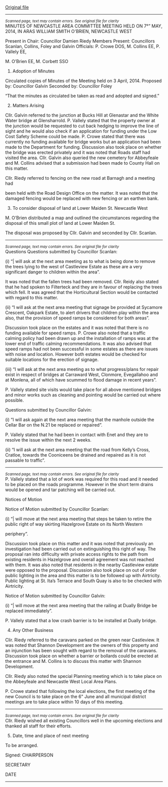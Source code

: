 [Original file](https://www.limerick.ie/sites/default/files/media/documents/2017-08/minutes_of_newcastle_west_area_committee_meeting_-_07_may_2014.pdf)

---
*<small>Scanned page, text may contain errors. See original file for clarity</small>*  
MINUTES OF NEWCASTLE AREA COMMITTEE MEETING HELD ON 7°” MAY,
2014, IN ARAS WILLIAM SMITH O'BRIEN, NEWCASTLE WEST

Present in Chair: Councillor Damien Riedy
Members Present: Councillors Scanlan, Collins, Foley and Galvin
Officials: P. Crowe DOS, M. Collins EE, P. Vallely EE,

M. O’Brien EE, M. Corbett SSO

1. Adoption of Minutes

Circulated copies of Minutes of the Meeting held on 3 April, 2014.
Proposed by: Councillor Galvin
Seconded by: Councillor Foley

“That the minutes as circulated be taken as read and adopted and signed.”

2. Matters Arising

Cllr. Galvin referred to the junction at Bucks Hill at Glenastar and the White
Water bridge at Glensharrold. P. Vallely stated that the property owner at the
junction would be requested to cut back hedging to improve the line of sight
and he would also check if an application for funding under the Low Cost Safety
Scheme could be made. P. Crowe stated that there was currently no funding
available for bridge works but an application had been made to the Department
for funding. Discussion also took place on whether the bridge was erected
privately and it was noted that Roads staff had visited the area. Cllr. Galvin
also queried the new cemetery for Abbeyfeale and M. Collins advised that a
submission had been made to County Hall on this matter.

Cllr. Riedy referred to fencing on the new road at Barnagh and a meeting had

been held with the Road Design Office on the matter. It was noted that the
damaged fencing would be replaced with new fencing or an earthen bank.

3. To consider disposal of land at Lower Maiden St. Newcastle West

M. O’Brien distributed a map and outlined the circumstances regarding the
disposal of this small plot of land at Lower Maiden St.

The disposal was proposed by Cllr. Galvin and seconded by Cllr. Scanlan.


---
*<small>Scanned page, text may contain errors. See original file for clarity</small>*  
Questions
Questions submitted by Councillor Scanlan:

(i) “| will ask at the next area meeting as to what is being done to remove
the trees lying to the west of Castleview Estate as these are a very
significant danger to children within the area”.

It was noted that the fallen trees had been removed. Cllr. Reidy also stated
that he had spoken to Filterteck and they are in favour of replacing the trees
which fell. It was agreed that the Horticultural Section would be contacted
with regard to this matter.

(ii) “I will ask at the next area meeting that signage be provided at
Sycamore Crescent, Oakpark Estate, to alert drivers that children play
within the area also, that the provision of speed ramps be considered for
both areas”.

Discussion took place on the estates and it was noted that there is no funding
available for speed ramps. P. Crowe also noted that a traffic calming policy
had been drawn up and the installation of ramps was at the lower end of traffic
calming recommendations. It was also advised that speed ramps had not been
successful in some estates as there are issues with noise and location. However
both estates would be checked for suitable locations for the erection of
signage.

(iii) “I will ask at the next area meeting as to what progress/plans for repair
exist in respect of bridges at Carraward West, Clonmore, Evegallahoo
and at Monlena, all of which have scummed to flood damage in recent
years”.

P. Vallely stated site visits would take place for all above mentioned bridges
and minor works such as cleaning and pointing would be carried out where
possible.

Questions submitted by Councillor Galvin:

(i) “I will ask again at the next area meeting that the manhole outside the
Cellar Bar on the N.21 be replaced or repaired”.

P. Vallely stated that he had been in contact with Enet and they are to resolve
the issue within the next 2 weeks.

(ii) “I will ask at the next area meeting that the road from Kelly’s Cross,
Cratloe, towards the Cooniceens be drained and repaired as it is not
passable to traffic”.


---
*<small>Scanned page, text may contain errors. See original file for clarity</small>*  
P. Vallely stated that a lot of work was required for this road and it
needed to be placed on the roads programme. However in the short
term drains would be opened and tar patching will be carried out.

Notices of Motion

Notice of Motion submitted by Councillor Scanlan:

(i) “| will move at the next area meeting that steps be taken to retire the
public right of way skirting Hazelgrove Estate on its North Western

periphery”.

Discussion took place on this matter and it was noted that previously an
investigation had been carried out on extinguishing this right of way. The
proposal ran into difficulty with private access rights to the path from existing
residents in Hazelgrove and overall agreement was not reached with them. It
was also noted that residents in the nearby Castleview estate were opposed to
the proposal. Discussion also took place on out of order public lighting in the
area and this matter is to be followed up with Airtricity. Public lighting at St.
Ita’s Terrace and South Quay is also to be checked with Airtricity.

Notice of Motion submitted by Councillor Galvin:

(i) “| will move at the next area meeting that the railing at Dually Bridge be
replaced immediately”.

P. Vallely stated that a low crash barrier is to be installed at Dually bridge.

4. Any Other Business

Clir. Riedy referred to the caravans parked on the green near Castleview. It
was noted that Shannon Development are the owners of this property and an
injunction has been sought with regard to the removal of the caravans.
Discussion took place on whether a barrier or bollards could be erected at the
entrance and M. Collins is to discuss this matter with Shannon Development.

Cllr. Riedy also noted the special Planning meeting which is to take place on
the Abbeyfeale and Newcastle West Local Area Plans.

P. Crowe stated that following the local elections, the first meeting of the new
Council is to take place on the 6" June and all municipal district meetings are
to take place within 10 days of this meeting.


---
*<small>Scanned page, text may contain errors. See original file for clarity</small>*  
Cllr. Riedy wished all existing Councillors well in the upcoming elections and
thanked all staff for their efforts.

5. Date, time and place of next meeting

To be arranged.

Signed:
CHAIRPERSON

SECRETARY

DATE


---
